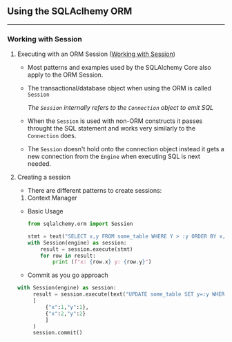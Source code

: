 ## Using the SQLAclhemy ORM

---

### Working with Session

1. Executing with an ORM Session ([Working with Session](https://docs.sqlalchemy.org/en/14/orm/session_basics.html#id1))

   - Most patterns and examples used by the SQLAlchemy Core also apply to the ORM Session.

   - The transactional/database object when using the ORM is called `Session`

     _The `Session` internally refers to the `Connection` object to emit SQL_

   - When the `Session` is used with non-ORM constructs it passes throught the SQL statement and works very similarly to the `Connection` does.

   - The `Session` doesn't hold onto the connection object instead it gets a new connection from the `Engine` when executing SQL is next needed.

2. Creating a session

   - There are different patterns to create sessions:

   1. Context Manager

   - Basic Usage

     ```python
     from sqlalchemy.orm import Session

     stmt = text("SELECT x,y FROM some_table WHERE Y > :y ORDER BY x,y").bindparams(y=6)
     with Session(engine) as session:
         result = session.execute(stmt)
         for row in result:
             print (f"x: {row.x} y: {row.y}")

     ```

   - Commit as you go approach

   ```python
   with Session(engine) as session:
        result = session.execute(text("UPDATE some_table SET y=:y WHERE x=:x"),
        [
            {"x":1,"y":1},
            {"x":2,"y":2}
            ]
        )
        session.commit()

   ```
